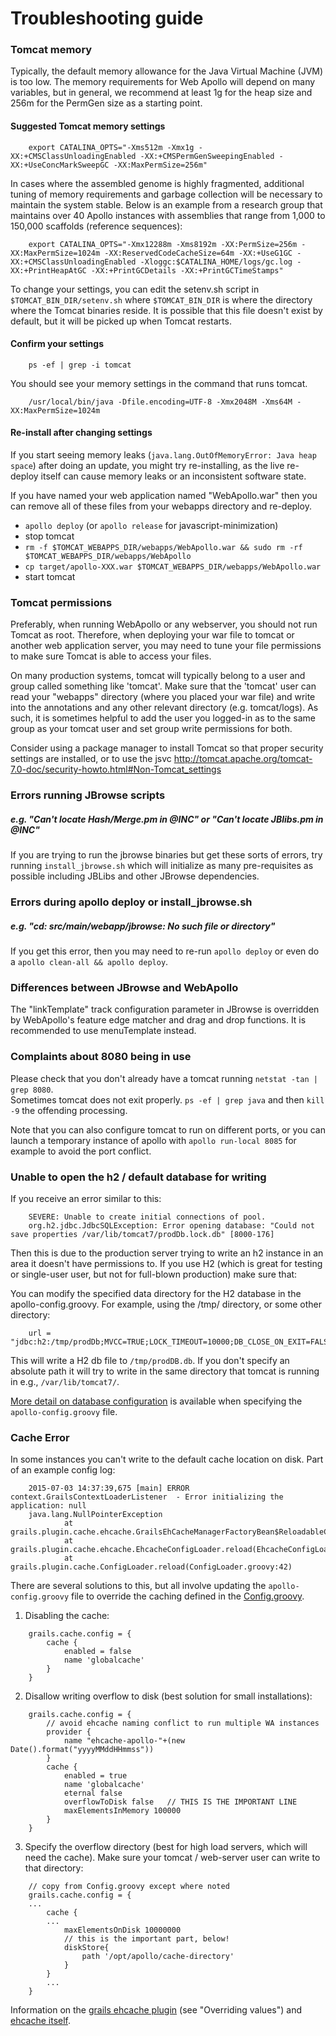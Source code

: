 # Troubleshooting guide

### Tomcat memory


Typically, the default memory allowance for the Java Virtual Machine (JVM) is too low. The memory requirements for Web Apollo will depend on many variables, but in general, we recommend at least 1g for the heap size and 256m for the PermGen size as a starting point. 

#### Suggested Tomcat memory settings

``` 
    export CATALINA_OPTS="-Xms512m -Xmx1g -XX:+CMSClassUnloadingEnabled -XX:+CMSPermGenSweepingEnabled -XX:+UseConcMarkSweepGC -XX:MaxPermSize=256m"
```


In cases where the assembled genome is highly fragmented, additional tuning of memory requirements and garbage collection will be necessary to maintain the system stable. Below is an example from a research group that maintains over 40 Apollo instances with assemblies that range from 1,000 to 150,000 scaffolds (reference sequences):  

``` 
    export CATALINA_OPTS="-Xmx12288m -Xms8192m -XX:PermSize=256m -XX:MaxPermSize=1024m -XX:ReservedCodeCacheSize=64m -XX:+UseG1GC -XX:+CMSClassUnloadingEnabled -Xloggc:$CATALINA_HOME/logs/gc.log -XX:+PrintHeapAtGC -XX:+PrintGCDetails -XX:+PrintGCTimeStamps"
```

To change your settings, you can edit the setenv.sh script in 
`$TOMCAT_BIN_DIR/setenv.sh` where `$TOMCAT_BIN_DIR` is where the directory where the Tomcat binaries reside. It is possible that this file doesn't exist by default, but it will be picked up when Tomcat restarts.


#### Confirm your settings

``` 
    ps -ef | grep -i tomcat
```

You should see your memory settings in the command that runs tomcat.   

``` 
    /usr/local/bin/java -Dfile.encoding=UTF-8 -Xmx2048M -Xms64M -XX:MaxPermSize=1024m 
```

#### Re-install after changing settings

If you start seeing memory leaks (`java.lang.OutOfMemoryError: Java heap space`) after doing an update, you might try re-installing, as the live re-deploy itself can cause memory leaks or an inconsistent software state. 

If you have named your web application named "WebApollo.war" then you can remove all of these files from your webapps directory and re-deploy.

- `apollo deploy`  (or `apollo release` for javascript-minimization)
- stop tomcat
- `rm -f $TOMCAT_WEBAPPS_DIR/webapps/WebApollo.war && sudo rm -rf $TOMCAT_WEBAPPS_DIR/webapps/WebApollo`
- `cp target/apollo-XXX.war $TOMCAT_WEBAPPS_DIR/webapps/WebApollo.war`
- start tomcat 

### Tomcat permissions

Preferably, when running WebApollo or any webserver, you should not run Tomcat as root. Therefore, when deploying your war file to tomcat or another web application server, you may need to tune your file permissions to make sure Tomcat is able to access your files.

On many production systems, tomcat will typically belong to a user and group called something like 'tomcat'. Make sure that the 'tomcat' user can read your "webapps" directory (where you placed your war file) and write into the annotations and any other relevant directory (e.g. tomcat/logs).   As such, it is sometimes helpful to add the user you logged-in as to the same group as your tomcat user and set group write permissions for both.

Consider using a package manager to install Tomcat so that proper security settings are installed, or to use the jsvc 
http://tomcat.apache.org/tomcat-7.0-doc/security-howto.html#Non-Tomcat_settings


### Errors running JBrowse scripts

##### e.g. "Can't locate Hash/Merge.pm in @INC" or "Can't locate JBlibs.pm in @INC"

If you are trying to run the jbrowse binaries but get these sorts of errors, try running `install_jbrowse.sh` which will initialize as many pre-requisites as possible including JBLibs and other JBrowse dependencies. 

### Errors during apollo deploy or install_jbrowse.sh

##### e.g. "cd: src/main/webapp/jbrowse: No such file or directory"

If you get this error, then you may need to re-run `apollo deploy` or even do a `apollo clean-all && apollo deploy`.


### Differences between JBrowse and WebApollo

The "linkTemplate" track configuration parameter in JBrowse is overridden by WebApollo's feature edge matcher and drag and drop functions. It is recommended to use menuTemplate instead.

### Complaints about 8080 being in use

Please check that you don't already have a tomcat running ``netstat -tan | grep 8080``.  
Sometimes tomcat does not exit properly.  ``ps -ef | grep java`` and then ``kill -9`` the offending processing.

Note that you can also configure tomcat to run on different ports, or you can launch a temporary instance of apollo with `apollo run-local 8085` for example to avoid the port conflict.

### Unable to open the h2 / default database for writing

If you receive an error similar to this:

``` 
    SEVERE: Unable to create initial connections of pool.
    org.h2.jdbc.JdbcSQLException: Error opening database: "Could not save properties /var/lib/tomcat7/prodDb.lock.db" [8000-176]
```

Then this is due to the production server trying to write an h2 instance in an area it doesn't have permissions to.
If you use H2 (which is great for testing or single-user user, but not for full-blown production) make sure that:

You can modify the specified data directory for the H2 database in the apollo-config.groovy. For example, using the /tmp/ directory, or some other directory:

``` 
    url = "jdbc:h2:/tmp/prodDb;MVCC=TRUE;LOCK_TIMEOUT=10000;DB_CLOSE_ON_EXIT=FALSE"
```

This will write a H2 db file to ```/tmp/prodDB.db```.  If you don't specify an absolute path it will try to write in the same directory
that tomcat is running in e.g., ``/var/lib/tomcat7/``.


[More detail on database configuration](Setup.md) is available when specifying the `apollo-config.groovy` file.


### Cache Error

In some instances you can't write to the default cache location on disk.  Part of an example config log:

``` 
    2015-07-03 14:37:39,675 [main] ERROR context.GrailsContextLoaderListener  - Error initializing the application: null
    java.lang.NullPointerException
            at grails.plugin.cache.ehcache.GrailsEhCacheManagerFactoryBean$ReloadableCacheManager.rebuild(GrailsEhCacheManagerFactoryBean.java:171)
            at grails.plugin.cache.ehcache.EhcacheConfigLoader.reload(EhcacheConfigLoader.groovy:63)
            at grails.plugin.cache.ConfigLoader.reload(ConfigLoader.groovy:42)
```

There are several solutions to this, but all involve updating the ```apollo-config.groovy``` file to override the caching defined in the [Config.groovy](https://github.com/GMOD/Apollo/blob/master/grails-app/conf/Config.groovy#L103).

1) Disabling the cache:

``` 
    grails.cache.config = {
        cache {
            enabled = false
            name 'globalcache'
        }
    }
```

2) Disallow writing overflow to disk (best solution for small installations):

``` 
    grails.cache.config = {
        // avoid ehcache naming conflict to run multiple WA instances
        provider {
            name "ehcache-apollo-"+(new Date().format("yyyyMMddHHmmss"))
        }
        cache {
            enabled = true
            name 'globalcache'
            eternal false
            overflowToDisk false   // THIS IS THE IMPORTANT LINE
            maxElementsInMemory 100000
        }
    }
```

3) Specify the overflow directory (best for high load servers, which will need the cache).  Make sure your tomcat / web-server user can write to that directory:

``` 
    // copy from Config.groovy except where noted
    grails.cache.config = {
    ... 
        cache {
        ...  
            maxElementsOnDisk 10000000
            // this is the important part, below!
            diskStore{
                path '/opt/apollo/cache-directory'
            }
        }
        ...
    }
```


Information on the [grails ehcache plugin](http://grails-plugins.github.io/grails-cache-ehcache/guide/usage.html) (see "Overriding values") and
[ehcache itself](http://ehcache.org/documentation/2.8/integrations/grails).
 

